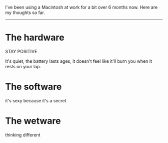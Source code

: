 <!-- 
.. title: Working with a Mac
.. slug: working-with-macos
.. date: 2016-10-22 21:47:23 UTC+11:00
.. tags: draft, macos, macintosh
.. category: 
.. link: 
.. description: 
.. type: text
-->

I've been using a Macintosh at work for a bit over 6 months now. Here are my thoughts so far.

<!--TEASER_END -->

----

# The hardware

STAY POSITIVE

It's quiet, the battery lasts ages, it doesn't feel like it'll burn you when it rests on your lap.

# The software

it's sexy because it's a secret

# The wetware

thinking different

